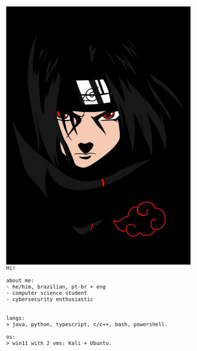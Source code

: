 <p float="left">
 <img src="https://github.com/1r4mos/1r4mos/blob/main/itachi.jpg"   width="500"  align="left">
  <p float="left">
    <samp>
      Hi! 
      <br>
      <br>
      about me:<br>
             - he/him, brazilian, pt-br + eng <br>
             - computer science student<br>
             - cybersecurity enthusiastic<br>
      <br>
      <br>
      langs:<br>
          > java, python, typescript, c/c++, bash, powershell.
      <br>
      <br>
      os:<br>
        > win11 with 2 vms: Kali + Ubuntu.
      <br>
      <br>
     <br>
    </samp>
  </p>
</p>
